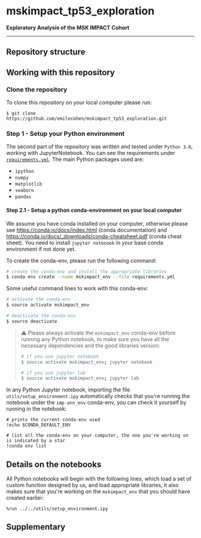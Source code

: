 # mskimpact_tp53_exploration
**Exploratory Analysis of the MSK IMPACT Cohort**

***

## Repository structure

## Working with this repository

### Clone the repository
To clone this repository on your local computer please run:
```shell
$ git clone https://github.com/emilecohen/mskimpact_tp53_exploration.git
```

### Step 1 - Setup your Python environment
The second part of the repository was written and tested under `Python 3.6`, working with JupyterNotebook. You can see the requirements under [`requirements.yml`](./requirements.yml). The main Python packages used are:

- `ipython`
- `numpy`
- `matplotlib`
- `seaborn`
- `pandas`

#### Step 2.1 - Setup a python conda-environment on your local computer

We assume you have conda installed on your computer, otherwise please see https://conda.io/docs/index.html (conda documentation) and https://conda.io/docs/_downloads/conda-cheatsheet.pdf (conda cheat sheet). You need to install `jupyter notenook` in your base conda environment if not done yet.

To create the conda-env, please run the following command:
```bash
# create the conda-env and install the appropriate libraries
$ conda env create --name mskimpact_env --file requirements.yml
```

Some useful command lines to work with this conda-env:
```bash
# activate the conda-env
$ source activate mskimpact_env

# deactivate the conda-env
$ source deactivate
```

> :warning: Please always activate the `mskimpact_env` conda-env before running any Python notebook, to make sure you have all the necessary dependencies and the good libraries version:
> ```bash
> # if you use jupyter notebook
> $ source activate mskimpact_env; jupyter notebook
> 
> # if you use jupyter lab
> $ source activate mskimpact_env; jupyter lab
> ```

In any Python Jupyter notebook, importing the file `utils/setup_environment.ipy` automatically checks that you're running the notebook under the `imp-ann_env` conda-env, you can check it yourself by running in the notebook:
```ipython
# prints the current conda-env used
!echo $CONDA_DEFAULT_ENV

# list all the conda-env on your computer, the one you're working on is indicated by a star
!conda env list
```

## Details on the notebooks

All Python notebooks will begin with the following lines, which load a set of custom function designed by us, and load appropriate libraries, it also makes sure that you're working on the `mskimpact_env` that you should have created earlier:
```ipython
%run ../../utils/setup_environment.ipy
```

## Supplementary
